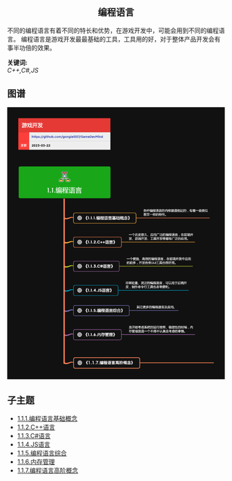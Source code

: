 <h2 align="center">编程语言</h2>
<p>
不同的编程语言有着不同的特长和优势，在游戏开发中，可能会用到不同的编程语言。
编程语言是游戏开发最最基础的工具，工具用的好，对于整体产品开发会有事半功倍的效果。
</p>

**关键词:**<br/>
*C++,C#,JS*

## 图谱
![图片加载中...](../../exports/1.1.编程语言.png?raw=true)

## 子主题
* [1.1.1.编程语言基础概念](1.1.1.编程语言基础概念.md)
* [1.1.2.C++语言](1.1.2.C++语言.md)
* [1.1.3.C#语言](1.1.3.C#语言.md)
* [1.1.4.JS语言](1.1.4.JS语言.md)
* [1.1.5.编程语言综合](1.1.5.编程语言综合.md)
* [1.1.6.内存管理](1.1.6.内存管理.md)
* [1.1.7.编程语言高阶概念](1.1.7.编程语言高阶概念.md)
